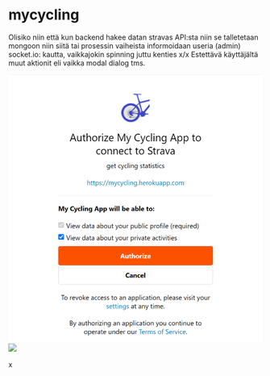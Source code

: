 # mycycling

Olisiko niin että kun backend hakee datan stravas API:sta niin  se talletetaan mongoon niin
siitä tai prosessin vaiheista informoidaan useria (admin) socket.io: kautta, vaikkajokin spinning juttu kenties x/x
Estettävä käyttäjältä muut aktionit eli vaikka modal dialog tms.




![](./pic1.png "")
![](./k1.drawio "")



x